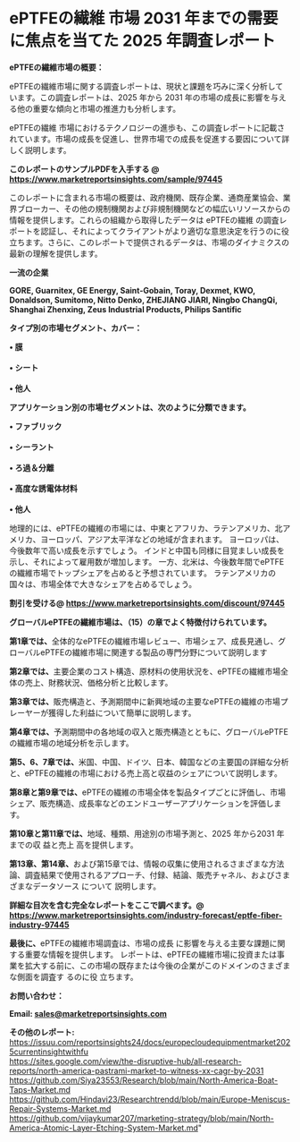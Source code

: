 # ePTFEの繊維 市場 2031 年までの需要に焦点を当てた 2025 年調査レポート

<strong><b>ePTFEの繊維市場の概要：</b></strong>

ePTFEの繊維市場に関する調査レポートは、現状と課題を巧みに深く分析しています。この調査レポートは、2025 年から 2031 年の市場の成長に影響を与える他の重要な傾向と市場の推進力も分析します。

ePTFEの繊維 市場におけるテクノロジーの進歩も、この調査レポートに記載されています。市場の成長を促進し、世界市場での成長を促進する要因について詳しく説明します。

<strong>このレポートのサンプルPDFを入手する @ <a href=https://www.marketreportsinsights.com/sample/97445>https://www.marketreportsinsights.com/sample/97445</a></strong>

このレポートに含まれる市場の概要は、政府機関、既存企業、通商産業協会、業界ブローカー、その他の規制機関および非規制機関などの幅広いリソースからの情報を提供します。これらの組織から取得したデータは ePTFEの繊維 の調査レポートを認証し、それによってクライアントがより適切な意思決定を行うのに役立ちます。さらに、このレポートで提供されるデータは、市場のダイナミクスの最新の理解を提供します。

<strong>一流の企業</strong>

<strong><b>GORE, Guarnitex, GE Energy, Saint-Gobain, Toray, Dexmet, KWO, Donaldson, Sumitomo, Nitto Denko, ZHEJIANG JIARI, Ningbo ChangQi, Shanghai Zhenxing, Zeus Industrial Products, Philips Santific</b></strong>

<strong><b>タイプ別の市場セグメント、カバー：</b></strong>

<strong>• 膜<br><br>• シート<br><br>• 他人</strong>

<strong><b>アプリケーション別の市場セグメントは、次のように分類できます。</b></strong>

<strong>• ファブリック<br><br>• シーラント<br><br>• ろ過＆分離<br><br>• 高度な誘電体材料<br><br>• 他人</strong>

 地理的には、ePTFEの繊維の市場には、中東とアフリカ、ラテンアメリカ、北アメリカ、ヨーロッパ、アジア太平洋などの地域が含まれます。 ヨーロッパは、今後数年で高い成長を示すでしょう。 インドと中国も同様に目覚ましい成長を示し、それによって雇用数が増加します。 一方、北米は、今後数年間でePTFEの繊維市場でトップシェアを占めると予想されています。 ラテンアメリカの国々は、市場全体で大きなシェアを占めるでしょう。

<strong>割引を受ける@ <a href=https://www.marketreportsinsights.com/discount/97445>https://www.marketreportsinsights.com/discount/97445</a></strong>

<strong><b>グローバルePTFEの繊維市場は、（15）の章でよく特徴付けられています。</b></strong>

<strong><b>第</b></strong><strong><b>1章では、</b></strong>全体的なePTFEの繊維市場レビュー、市場シェア、成長見通し、グローバルePTFEの繊維市場に関連する製品の専門分野について説明します

<strong><b>第2章では、</b></strong>主要企業のコスト構造、原材料の使用状況を、ePTFEの繊維市場全体の売上、財務状況、価格分析と比較します。

<strong><b>第3章では、</b></strong>販売構造と、予測期間中に新興地域の主要なePTFEの繊維の市場プレーヤーが獲得した利益について簡単に説明します。

<strong><b>第4章では、</b></strong>予測期間中の各地域の収入と販売構造とともに、グローバルePTFEの繊維市場の地域分析を示します。

<strong><b>第5、6、7章では、</b></strong>米国、中国、ドイツ、日本、韓国などの主要国の詳細な分析と、ePTFEの繊維の市場における売上高と収益のシェアについて説明します。

<strong><b>第8章と第9章では、</b></strong>ePTFEの繊維の市場全体を製品タイプごとに評価し、市場シェア、販売構造、成長率などのエンドユーザーアプリケーションを評価します。

<strong><b>第10章と第11章では、</b></strong>地域、種類、用途別の市場予測と、2025 年から2031 年までの収 益と売上 高を提供します。

<strong><b>第13章、第14章、</b></strong>および第15章では、情報の収集に使用されるさまざまな方法論、調査結果で使用されるアプローチ、付録、結論、販売チャネル、およびさまざまなデータソース について 説明します。

<strong>詳細な目次を含む完全なレポートをここで調べます。@ <a href=https://www.marketreportsinsights.com/industry-forecast/eptfe-fiber-industry-97445>https://www.marketreportsinsights.com/industry-forecast/eptfe-fiber-industry-97445</a></strong>

<strong><b>最後に、</b></strong>ePTFEの繊維市場調査は、市場の成長 に影響を</a>与える主要な課題に関する重要な情報を提供します。 レポートは、ePTFEの繊維市場に投資または事業を拡大する前に、この市場の既存または今後の企業がこのドメインのさまざまな側面を調査す るのに役 立ちます。

<strong><b>お問い合わせ：</b></strong>

<strong>Email: </strong><a href=mailto:sales@marketreportsinsights.com><strong>sales@marketreportsinsights.com</strong></a>

<strong>その他のレポート:</strong>
<br>
<a href=https://issuu.com/reportsinsights24/docs/europecloudequipmentmarket2025currentinsightwithfu>https://issuu.com/reportsinsights24/docs/europecloudequipmentmarket2025currentinsightwithfu</a>
<br>
<a href=https://sites.google.com/view/the-disruptive-hub/all-research-reports/north-america-pastrami-market-to-witness-xx-cagr-by-2031>https://sites.google.com/view/the-disruptive-hub/all-research-reports/north-america-pastrami-market-to-witness-xx-cagr-by-2031</a>
<br>
<a href=https://github.com/Siya23553/Research/blob/main/North-America-Boat-Taps-Market.md>https://github.com/Siya23553/Research/blob/main/North-America-Boat-Taps-Market.md</a>
<br>
<a href=https://github.com/Hindavi23/Researchtrendd/blob/main/Europe-Meniscus-Repair-Systems-Market.md>https://github.com/Hindavi23/Researchtrendd/blob/main/Europe-Meniscus-Repair-Systems-Market.md</a>
<br>
<a href=https://github.com/vijaykumar207/marketing-strategy/blob/main/North-America-Atomic-Layer-Etching-System-Market.md>https://github.com/vijaykumar207/marketing-strategy/blob/main/North-America-Atomic-Layer-Etching-System-Market.md</a>"
